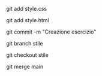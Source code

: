 git add style.css

git add style.html

git commit -m "Creazione esercizio"

git branch stile

git checkout stile

git merge main